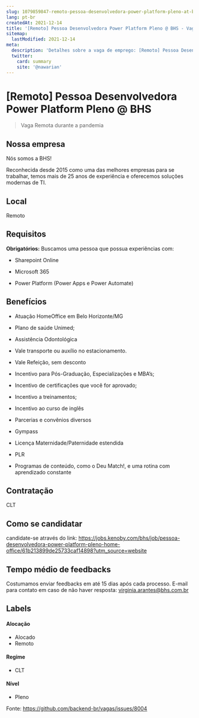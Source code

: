 ```yaml
---
slug: 1079859847-remoto-pessoa-desenvolvedora-power-platform-pleno-at-bhs
lang: pt-br
createdAt: 2021-12-14
title: '[Remoto] Pessoa Desenvolvedora Power Platform Pleno @ BHS - Vaga de Emprego'
sitemap:
  lastModified: 2021-12-14
meta:
  description: 'Detalhes sobre a vaga de emprego: [Remoto] Pessoa Desenvolvedora Power Platform Pleno @ BHS'
  twitter:
    card: summary
    site: '@nawarian'
---
```


# [Remoto] Pessoa Desenvolvedora Power Platform Pleno @ BHS

<!--
==================================================
Caso a vaga for remoto durante a pandemia informar no texto "Remoto durante o covid"
==================================================
-->
<!-- 
==================================================
POR FAVOR, SÓ POSTE SE A VAGA FOR PARA BACK-END!

Não faça distinção de gênero no título da vaga.

Use: "Back-End Developer" ao invés de 
"Desenvolvedor Back-End" \o/

Exemplo: `[São Paulo] Back-End Developer @ NOME DA EMPRESA`
==================================================
-->
<!--
==================================================
Caso a vaga for remoto durante a pandemia deixar a linha abaixo
==================================================
-->
> Vaga Remota durante a pandemia

## Nossa empresa

Nós somos a BHS!

Reconhecida desde 2015 como uma das melhores empresas para se trabalhar, temos mais de 25 anos de experiência e oferecemos soluções modernas de TI.

## Local

Remoto

## Requisitos

**Obrigatórios:**
Buscamos uma pessoa que possua experiências com:

- Sharepoint Online

- Microsoft 365

- Power Platform (Power Apps e Power Automate)

## Benefícios

 - Atuação HomeOffice em Belo Horizonte/MG

- Plano de saúde Unimed;

- Assistência Odontológica

- Vale transporte ou auxílio no estacionamento.

- Vale Refeição, sem desconto

- Incentivo para Pós-Graduação, Especializações e MBA’s;

- Incentivo de certificações que você for aprovado;

- Incentivo a treinamentos;

- Incentivo ao curso de inglês

- Parcerias e convênios diversos

- Gympass

- Licença Maternidade/Paternidade estendida

- PLR

- Programas de conteúdo, como o Deu Match!, e uma rotina com aprendizado constante


## Contratação

CLT

## Como se candidatar

candidate-se através do link: https://jobs.kenoby.com/bhs/job/pessoa-desenvolvedora-power-platform-pleno-home-office/61b213899de25733caf14898?utm_source=website

## Tempo médio de feedbacks

Costumamos enviar feedbacks em até 15 dias após cada processo.
E-mail para contato em caso de não haver resposta: virginia.arantes@bhs.com.br

## Labels
<!-- retire os labels que não fazem sentido à vaga -->

#### Alocação
- Alocado
- Remoto

#### Regime
- CLT

#### Nível
- Pleno





Fonte: https://github.com/backend-br/vagas/issues/8004